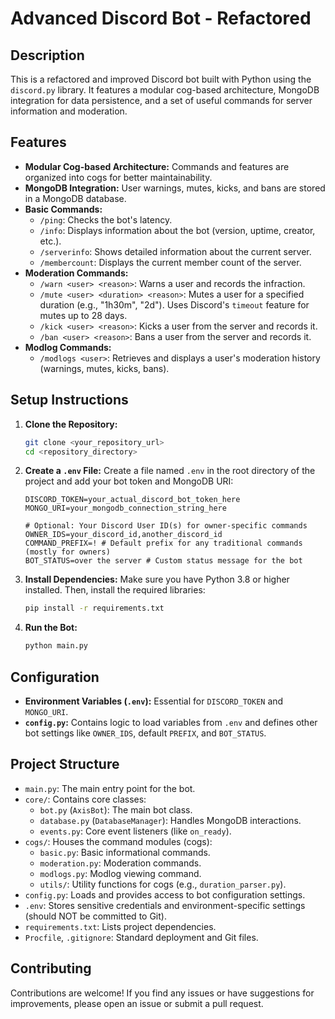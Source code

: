 # Advanced Discord Bot - Refactored

## Description
This is a refactored and improved Discord bot built with Python using the `discord.py` library. It features a modular cog-based architecture, MongoDB integration for data persistence, and a set of useful commands for server information and moderation.

## Features
-   **Modular Cog-based Architecture:** Commands and features are organized into cogs for better maintainability.
-   **MongoDB Integration:** User warnings, mutes, kicks, and bans are stored in a MongoDB database.
-   **Basic Commands:**
    -   `/ping`: Checks the bot's latency.
    -   `/info`: Displays information about the bot (version, uptime, creator, etc.).
    -   `/serverinfo`: Shows detailed information about the current server.
    -   `/membercount`: Displays the current member count of the server.
-   **Moderation Commands:**
    -   `/warn <user> <reason>`: Warns a user and records the infraction.
    -   `/mute <user> <duration> <reason>`: Mutes a user for a specified duration (e.g., "1h30m", "2d"). Uses Discord's `timeout` feature for mutes up to 28 days.
    -   `/kick <user> <reason>`: Kicks a user from the server and records it.
    -   `/ban <user> <reason>`: Bans a user from the server and records it.
-   **Modlog Commands:**
    -   `/modlogs <user>`: Retrieves and displays a user's moderation history (warnings, mutes, kicks, bans).

## Setup Instructions

1.  **Clone the Repository:**
    ```bash
    git clone <your_repository_url>
    cd <repository_directory>
    ```

2.  **Create a `.env` File:**
    Create a file named `.env` in the root directory of the project and add your bot token and MongoDB URI:
    ```env
    DISCORD_TOKEN=your_actual_discord_bot_token_here
    MONGO_URI=your_mongodb_connection_string_here

    # Optional: Your Discord User ID(s) for owner-specific commands
    OWNER_IDS=your_discord_id,another_discord_id 
    COMMAND_PREFIX=! # Default prefix for any traditional commands (mostly for owners)
    BOT_STATUS=over the server # Custom status message for the bot
    ```

3.  **Install Dependencies:**
    Make sure you have Python 3.8 or higher installed. Then, install the required libraries:
    ```bash
    pip install -r requirements.txt
    ```

4.  **Run the Bot:**
    ```bash
    python main.py
    ```

## Configuration
-   **Environment Variables (`.env`):** Essential for `DISCORD_TOKEN` and `MONGO_URI`.
-   **`config.py`:** Contains logic to load variables from `.env` and defines other bot settings like `OWNER_IDS`, default `PREFIX`, and `BOT_STATUS`.

## Project Structure
-   `main.py`: The main entry point for the bot.
-   `core/`: Contains core classes:
    -   `bot.py` (`AxisBot`): The main bot class.
    -   `database.py` (`DatabaseManager`): Handles MongoDB interactions.
    -   `events.py`: Core event listeners (like `on_ready`).
-   `cogs/`: Houses the command modules (cogs):
    -   `basic.py`: Basic informational commands.
    -   `moderation.py`: Moderation commands.
    -   `modlogs.py`: Modlog viewing command.
    -   `utils/`: Utility functions for cogs (e.g., `duration_parser.py`).
-   `config.py`: Loads and provides access to bot configuration settings.
-   `.env`: Stores sensitive credentials and environment-specific settings (should NOT be committed to Git).
-   `requirements.txt`: Lists project dependencies.
-   `Procfile`, `.gitignore`: Standard deployment and Git files.

## Contributing
Contributions are welcome! If you find any issues or have suggestions for improvements, please open an issue or submit a pull request.
```

